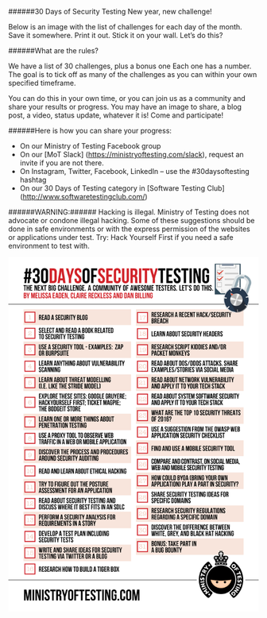 ######30 Days of Security Testing
New year, new challenge!

Below is an image with the list of challenges for each day of the month.  Save it somewhere. Print it out. Stick it on your wall. Let’s do this?

######What are the rules?

We have a list of 30 challenges, plus a bonus one   Each one has a number. The goal is to tick off as many of the challenges as you can within your own specified timeframe.

You can do this in your own time, or you can join us as a community and share your results or progress.  You may have an image to share, a blog post, a video, status update, whatever it is!  Come and participate!

######Here is how you can share your progress:

* On our Ministry of Testing Facebook group
* On our [MoT Slack] (https://ministryoftesting.com/slack), request an invite if you are not there.
* On Instagram, Twitter, Facebook, LinkedIn – use the #30daysoftesting hashtag
* On our 30 Days of Testing category in [Software Testing Club] (http://www.softwaretestingclub.com/)

######WARNING:###### Hacking is illegal. Ministry of Testing does not advocate or condone illegal hacking. Some of these suggestions should be done in safe environments or with the express permission of the websites or applications under test. Try: Hack Yourself First if you need a safe environment to test with.

![alt tag](https://github.com/nair-sam/30-days-of-security-testing/blob/master/30_days_of_security_testing_3.png)





